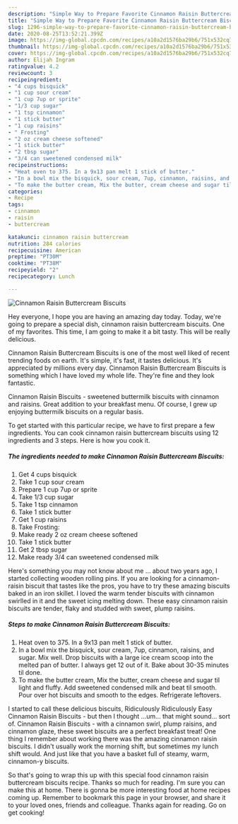 ```yaml
---
description: "Simple Way to Prepare Favorite Cinnamon Raisin Buttercream Biscuits"
title: "Simple Way to Prepare Favorite Cinnamon Raisin Buttercream Biscuits"
slug: 1296-simple-way-to-prepare-favorite-cinnamon-raisin-buttercream-biscuits
date: 2020-08-25T13:52:21.399Z
image: https://img-global.cpcdn.com/recipes/a10a2d1576ba29b6/751x532cq70/cinnamon-raisin-buttercream-biscuits-recipe-main-photo.jpg
thumbnail: https://img-global.cpcdn.com/recipes/a10a2d1576ba29b6/751x532cq70/cinnamon-raisin-buttercream-biscuits-recipe-main-photo.jpg
cover: https://img-global.cpcdn.com/recipes/a10a2d1576ba29b6/751x532cq70/cinnamon-raisin-buttercream-biscuits-recipe-main-photo.jpg
author: Elijah Ingram
ratingvalue: 4.2
reviewcount: 3
recipeingredient:
- "4 cups bisquick"
- "1 cup sour cream"
- "1 cup 7up or sprite"
- "1/3 cup sugar"
- "1 tsp cinnamon"
- "1 stick butter"
- "1 cup raisins"
- " Frosting"
- "2 oz cream cheese softened"
- "1 stick butter"
- "2 tbsp sugar"
- "3/4 can sweetened condensed milk"
recipeinstructions:
- "Heat oven to 375. In a 9x13 pan melt 1 stick of butter."
- "In a bowl mix the bisquick, sour cream, 7up, cinnamon, raisins, and sugar. Mix well. Drop biscuits with a large ice cream scoop into the melted pan of butter. I always get 12 out of it. Bake about 30-35 minutes til done."
- "To make the butter cream, Mix the butter, cream cheese and sugar til light and fluffy. Add sweetened condensed milk and beat til smooth. Pour over hot biscuits and smooth to the edges. Refrigerate leftovers."
categories:
- Recipe
tags:
- cinnamon
- raisin
- buttercream

katakunci: cinnamon raisin buttercream 
nutrition: 284 calories
recipecuisine: American
preptime: "PT30M"
cooktime: "PT38M"
recipeyield: "2"
recipecategory: Lunch

---
```



![Cinnamon Raisin Buttercream Biscuits](https://img-global.cpcdn.com/recipes/a10a2d1576ba29b6/751x532cq70/cinnamon-raisin-buttercream-biscuits-recipe-main-photo.jpg)

Hey everyone, I hope you are having an amazing day today. Today, we're going to prepare a special dish, cinnamon raisin buttercream biscuits. One of my favorites. This time, I am going to make it a bit tasty. This will be really delicious.

Cinnamon Raisin Buttercream Biscuits is one of the most well liked of recent trending foods on earth. It's simple, it's fast, it tastes delicious. It's appreciated by millions every day. Cinnamon Raisin Buttercream Biscuits is something which I have loved my whole life. They're fine and they look fantastic.

Cinnamon Raisin Biscuits - sweetened buttermilk biscuits with cinnamon and raisins. Great addition to your breakfast menu. Of course, I grew up enjoying buttermilk biscuits on a regular basis.


To get started with this particular recipe, we have to first prepare a few ingredients. You can cook cinnamon raisin buttercream biscuits using 12 ingredients and 3 steps. Here is how you cook it.

<!--inarticleads1-->

##### The ingredients needed to make Cinnamon Raisin Buttercream Biscuits:

1. Get 4 cups bisquick
1. Take 1 cup sour cream
1. Prepare 1 cup 7up or sprite
1. Take 1/3 cup sugar
1. Take 1 tsp cinnamon
1. Take 1 stick butter
1. Get 1 cup raisins
1. Take  Frosting:
1. Make ready 2 oz cream cheese softened
1. Take 1 stick butter
1. Get 2 tbsp sugar
1. Make ready 3/4 can sweetened condensed milk


Here&#39;s something you may not know about me … about two years ago, I started collecting wooden rolling pins. If you are looking for a cinnamon-raisin biscuit that tastes like the pros, you have to try these amazing biscuits baked in an iron skillet. I loved the warm tender biscuits with cinnamon swirlled in it and the sweet icing melting down. These easy cinnamon raisin biscuits are tender, flaky and studded with sweet, plump raisins. 

<!--inarticleads2-->

##### Steps to make Cinnamon Raisin Buttercream Biscuits:

1. Heat oven to 375. In a 9x13 pan melt 1 stick of butter.
1. In a bowl mix the bisquick, sour cream, 7up, cinnamon, raisins, and sugar. Mix well. Drop biscuits with a large ice cream scoop into the melted pan of butter. I always get 12 out of it. Bake about 30-35 minutes til done.
1. To make the butter cream, Mix the butter, cream cheese and sugar til light and fluffy. Add sweetened condensed milk and beat til smooth. Pour over hot biscuits and smooth to the edges. Refrigerate leftovers.


I started to call these delicious biscuits, Ridiculously Ridiculously Easy Cinnamon Raisin Biscuits - but then I thought …um… that might sound… sort of. Cinnamon Raisin Biscuits - with a cinnamon swirl, plump raisins, and cinnamon glaze, these sweet biscuits are a perfect breakfast treat! One thing I remember about working there was the amazing cinnamon raisin biscuits. I didn&#39;t usually work the morning shift, but sometimes my lunch shift would. And just like that you have a basket full of steamy, warm, cinnamon-y biscuits. 

So that's going to wrap this up with this special food cinnamon raisin buttercream biscuits recipe. Thanks so much for reading. I'm sure you can make this at home. There is gonna be more interesting food at home recipes coming up. Remember to bookmark this page in your browser, and share it to your loved ones, friends and colleague. Thanks again for reading. Go on get cooking!
